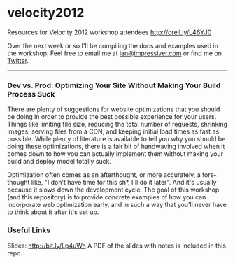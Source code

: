 velocity2012
============

Resources for Velocity 2012 workshop attendees <http://oreil.ly/L46YJ0>

Over the next week or so I'll be compiling the docs and examples used in the workshop. Feel free to email me at <ian@impressiver.com> or find me on [Twitter](http://twitter.com/#!/impressiver).

***

### Dev vs. Prod: Optimizing Your Site Without Making Your Build Process Suck

There are plenty of suggestions for website optimizations that you should be doing in order to provide the best possible experience for your users. Things like limiting file size, reducing the total number of requests, shrinking images, serving files from a CDN, and keeping initial load times as fast as possible. While plenty of literature is available to tell you why you should be doing these optimizations, there is a fair bit of handwaving involved when it comes down to how you can actually implement them without making your build and deploy model totally suck.

Optimization often comes as an afterthought, or more accurately, a fore-thought like, "I don't have time for this sh*, I'll do it later". And it's usually because it slows down the development cycle. The goal of this workshop (and this repository) is to provide concrete examples of how you can incorporate web optimization early, and in such a way that you'll never have to think about it after it's set up.

### Useful Links

Slides: http://bit.ly/Lp4uWn
A PDF of the slides with notes is included in this repo.